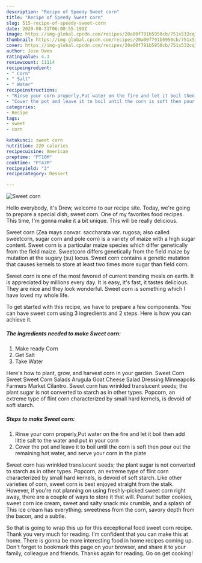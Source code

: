 ```yaml
---
description: "Recipe of Speedy Sweet corn"
title: "Recipe of Speedy Sweet corn"
slug: 515-recipe-of-speedy-sweet-corn
date: 2020-08-31T06:00:55.199Z
image: https://img-global.cpcdn.com/recipes/20a00f791b5950cb/751x532cq70/sweet-corn-recipe-main-photo.jpg
thumbnail: https://img-global.cpcdn.com/recipes/20a00f791b5950cb/751x532cq70/sweet-corn-recipe-main-photo.jpg
cover: https://img-global.cpcdn.com/recipes/20a00f791b5950cb/751x532cq70/sweet-corn-recipe-main-photo.jpg
author: Jose Owen
ratingvalue: 4.3
reviewcount: 11114
recipeingredient:
- " Corn"
- " Salt"
- " Water"
recipeinstructions:
- "Rinse your corn properly,Put water on the fire and let it boil then add little salt to the water and put in your corn"
- "Cover the pot and leave it to boil until the corn is soft then pour out the remaining hot water, and serve your corn in the plate"
categories:
- Recipe
tags:
- sweet
- corn

katakunci: sweet corn 
nutrition: 220 calories
recipecuisine: American
preptime: "PT10M"
cooktime: "PT47M"
recipeyield: "3"
recipecategory: Dessert

---
```



![Sweet corn](https://img-global.cpcdn.com/recipes/20a00f791b5950cb/751x532cq70/sweet-corn-recipe-main-photo.jpg)

Hello everybody, it's Drew, welcome to our recipe site. Today, we're going to prepare a special dish, sweet corn. One of my favorites food recipes. This time, I'm gonna make it a bit unique. This will be really delicious.

Sweet corn (Zea mays convar. saccharata var. rugosa; also called sweetcorn, sugar corn and pole corn) is a variety of maize with a high sugar content. Sweet corn is a particular maize species which differ genetically from the field maize. Sweetcorn differs genetically from the field maize by mutation at the sugary (su) locus. Sweet corn contains a genetic mutation that causes kernels to store at least two times more sugar than field corn.

Sweet corn is one of the most favored of current trending meals on earth. It is appreciated by millions every day. It is easy, it's fast, it tastes delicious. They are nice and they look wonderful. Sweet corn is something which I have loved my whole life.


To get started with this recipe, we have to prepare a few components. You can have sweet corn using 3 ingredients and 2 steps. Here is how you can achieve it.

<!--inarticleads1-->

##### The ingredients needed to make Sweet corn:

1. Make ready  Corn
1. Get  Salt
1. Take  Water


Here&#39;s how to plant, grow, and harvest corn in your garden. Sweet Corn Sweet Sweet Corn Salads Arugula Goat Cheese Salad Dressing Minneapolis Farmers Market Cilantro. Sweet corn has wrinkled translucent seeds; the plant sugar is not converted to starch as in other types. Popcorn, an extreme type of flint corn characterized by small hard kernels, is devoid of soft starch. 

<!--inarticleads2-->

##### Steps to make Sweet corn:

1. Rinse your corn properly,Put water on the fire and let it boil then add little salt to the water and put in your corn
1. Cover the pot and leave it to boil until the corn is soft then pour out the remaining hot water, and serve your corn in the plate


Sweet corn has wrinkled translucent seeds; the plant sugar is not converted to starch as in other types. Popcorn, an extreme type of flint corn characterized by small hard kernels, is devoid of soft starch. Like other varieties of corn, sweet corn is best enjoyed straight from the stalk. However, if you&#39;re not planning on using freshly-picked sweet corn right away, there are a couple of ways to store it that will. Peanut butter cookies, sweet corn ice cream, sweet and salty snack mix crumble, and a splash of This ice cream has everything: sweetness from the corn, savory depth from the bacon, and a subtle. 

So that is going to wrap this up for this exceptional food sweet corn recipe. Thank you very much for reading. I'm confident that you can make this at home. There is gonna be more interesting food in home recipes coming up. Don't forget to bookmark this page on your browser, and share it to your family, colleague and friends. Thanks again for reading. Go on get cooking!
